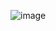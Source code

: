 ![image](https://github.com/dilshodbek-abdullayev/FuseStart/assets/122851756/998c3f7a-bf58-47b5-b204-f33c0130cb62)
